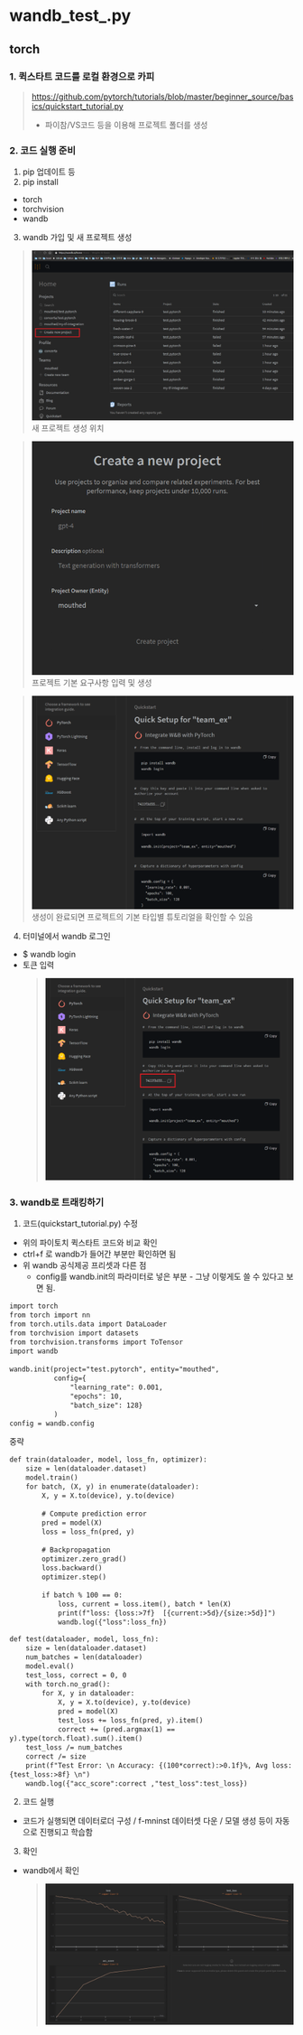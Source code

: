 # wandb_test_.py

## torch

### 1. 퀵스타트 코드를 로컬 환경으로 카피
>https://github.com/pytorch/tutorials/blob/master/beginner_source/basics/quickstart_tutorial.py
> - 파이참/VS코드 등을 이용해 프로젝트 폴더를 생성

### 2. 코드 실행 준비
1. pip 업데이트 등
2. pip install
  - torch
  - torchvision
  - wandb    
3. wandb 가입 및 새 프로젝트 생성
> ![](./ex_img/wnb_new.png)
> 새 프로젝트 생성 위치

> ![](./ex_img/new_create.png)
> 프로젝트 기본 요구사항 입력 및 생성

> ![](./ex_img/new_type.png)
> 생성이 완료되면 프로젝트의 기본 타입별 튜토리얼을 확인할 수 있음

4. 터미널에서 wandb 로그인
  - $ wandb login
  - 토큰 입력
    > ![](./ex_img/token.png)

### 3. wandb로 트래킹하기
1. 코드(quickstart_tutorial.py) 수정
  - 위의 파이토치 퀵스타트 코드와 비교 확인
  - ctrl+f 로 wandb가 들어간 부분만 확인하면 됨
  - 위 wandb 공식제공 프리셋과 다른 점
    - config를 wandb.init의 파라미터로 넣은 부분 - 그냥 이렇게도 쓸 수 있다고 보면 됨.
```
import torch
from torch import nn
from torch.utils.data import DataLoader
from torchvision import datasets
from torchvision.transforms import ToTensor
import wandb

wandb.init(project="test.pytorch", entity="mouthed",
           config={
               "learning_rate": 0.001,
               "epochs": 10,
               "batch_size": 128}
           )
config = wandb.config
```
중략
```
def train(dataloader, model, loss_fn, optimizer):
    size = len(dataloader.dataset)
    model.train()
    for batch, (X, y) in enumerate(dataloader):
        X, y = X.to(device), y.to(device)

        # Compute prediction error
        pred = model(X)
        loss = loss_fn(pred, y)

        # Backpropagation
        optimizer.zero_grad()
        loss.backward()
        optimizer.step()

        if batch % 100 == 0:
            loss, current = loss.item(), batch * len(X)
            print(f"loss: {loss:>7f}  [{current:>5d}/{size:>5d}]")
            wandb.log({"loss":loss_fn})
```

```
def test(dataloader, model, loss_fn):
    size = len(dataloader.dataset)
    num_batches = len(dataloader)
    model.eval()
    test_loss, correct = 0, 0
    with torch.no_grad():
        for X, y in dataloader:
            X, y = X.to(device), y.to(device)
            pred = model(X)
            test_loss += loss_fn(pred, y).item()
            correct += (pred.argmax(1) == y).type(torch.float).sum().item()
    test_loss /= num_batches
    correct /= size
    print(f"Test Error: \n Accuracy: {(100*correct):>0.1f}%, Avg loss: {test_loss:>8f} \n")
    wandb.log({"acc_score":correct ,"test_loss":test_loss})
 ```

2. 코드 실행
  - 코드가 실행되면 데이터로더 구성 / f-mninst 데이터셋 다운 / 모델 생성 등이 자동으로 진행되고 학습함
3. 확인
  - wandb에서 확인
    >![](./ex_img/log.png)

